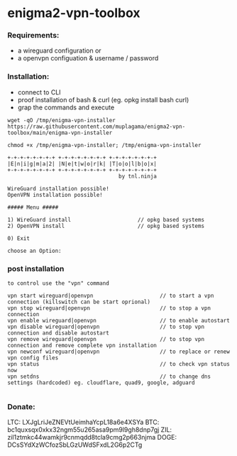 # enigma2-vpn-toolbox

### Requirements:
- a wireguard configuration
      or 
- a openvpn configuation & username / password

### Installation:
- connect to CLI
- proof installation of bash & curl (eg. opkg install bash curl)
- grap the commands and execute

```
wget -qO /tmp/enigma-vpn-installer https://raw.githubusercontent.com/muplagama/enigma2-vpn-toolbox/main/enigma-vpn-installer 
```
```
chmod +x /tmp/enigma-vpn-installer; /tmp/enigma-vpn-installer
```

```
+-+-+-+-+-+-+-+ +-+-+-+-+-+-+-+ +-+-+-+-+-+-+-+
|E|n|i|g|m|a|2| |N|e|t|w|o|r|k| |T|o|o|l|b|o|x|
+-+-+-+-+-+-+-+ +-+-+-+-+-+-+-+ +-+-+-+-+-+-+-+
                                   by tnl.ninja
                                               
WireGuard installation possible!
OpenVPN installation possible!

##### Menu #####

1) WireGuard install                     // opkg based systems 
2) OpenVPN install                       // opkg based systems

0) Exit

choose an Option: 

```
### post installation

```
to control use the "vpn" command

vpn start wireguard|openvpn                     // to start a vpn connection (killswitch can be start oprional)
vpn stop wireguard|openvpn                      // to stop a vpn connection     
vpn enable wireguard|openvpn                    // to enable autostart
vpn disable wireguard|openvpn                   // to stop vpn connection and disable autostart
vpn remove wireguard|openvpn                    // to stop vpn connection and remove complete vpn installation
vpn newconf wireguard|openvpn                   // to replace or renew vpn config files
vpn status                                      // to check vpn status now
vpn setdns                                      // to change dns settings (hardcoded) eg. cloudflare, quad9, google, adguard 


```

### Donate: ###
LTC: LXJgLriJeZNEVtUeimhaYcpL18a6e4XSYa
BTC: bc1quxsqx0xkx32ngm55u265asa9pm9l9gh8dnp7gj
ZIL: zil1ztmkc44wamkjr9cnmqdd8tcla9cmg2p663njma
DOGE: DCsSYdXzWCfozSbLGzUWdSFxdL2G6p2CTg
